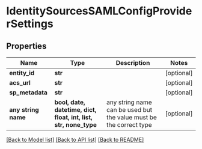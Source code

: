# IdentitySourcesSAMLConfigProviderSettings


## Properties
Name | Type | Description | Notes
------------ | ------------- | ------------- | -------------
**entity_id** | **str** |  | [optional] 
**acs_url** | **str** |  | [optional] 
**sp_metadata** | **str** |  | [optional] 
**any string name** | **bool, date, datetime, dict, float, int, list, str, none_type** | any string name can be used but the value must be the correct type | [optional]

[[Back to Model list]](../README.md#documentation-for-models) [[Back to API list]](../README.md#documentation-for-api-endpoints) [[Back to README]](../README.md)


